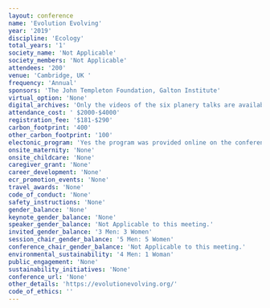 ```yaml
---
layout: conference 
name: 'Evolution Evolving'
year: '2019'
discipline: 'Ecology'
total_years: '1'
society_name: 'Not Applicable'
society_members: 'Not Applicable'
attendees: '200'
venue: 'Cambridge, UK '
frequency: 'Annual'
sponsors: 'The John Templeton Foundation, Galton Institute'
virtual_option: 'None'
digital_archives: 'Only the videos of the six planery talks are available on Youtube'
attendance_cost: ' $2000-$4000'
registration_fee: '$181-$290'
carbon_footprint: '400'
other_carbon_footprint: '100'
electonic_program: 'Yes the program was provided online on the conference website.'
onsite_maternity: 'None'
onsite_childcare: 'None'
caregiver_grant: 'None'
career_development: 'None'
ecr_promotion_events: 'None'
travel_awards: 'None'
code_of_conduct: 'None'
safety_instructions: 'None'
gender_balance: 'None'
keynote_gender_balance: 'None'
speaker_gender_balance: 'Not Applicable to this meeting.'
invited_gender_balance: '3 Men: 3 Women'
session_chair_gender_balance: '5 Men: 5 Women'
conference_chair_gender_balance: 'Not Applicable to this meeting.'
environmental_sustainability: '4 Men: 1 Woman'
public_engagement: 'None'
sustainability_initiatives: 'None'
conference_url: 'None'
other_details: 'https://evolutionevolving.org/'
code_of_ethics: ''
---
```

